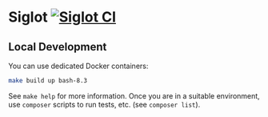 # Siglot [![Siglot CI](https://github.com/b-viguier/Siglot/actions/workflows/ci.yml/badge.svg)](https://github.com/b-viguier/Siglot/actions/workflows/ci.yml)

## Local Development

You can use dedicated Docker containers:
```bash
make build up bash-8.3
```

See `make help` for more information.
Once you are in a suitable environment, use `composer` scripts to run tests, etc. (see `composer list`).
